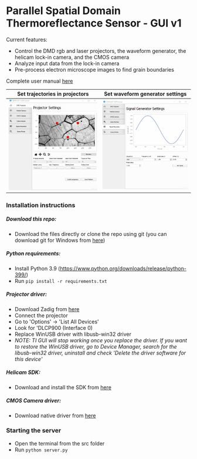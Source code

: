# Parallel Spatial Domain Thermoreflectance Sensor - GUI v1

Current features:
- Control the DMD rgb and laser projectors, the waveform generator, the helicam lock-in camera, and the CMOS camera
- Analyze input data from the lock-in camera
- Pre-process electron microscope images to find grain boundaries

Complete user manual [here](/resources/user-guide-v1.2.pdf)

| Set trajectories in projectors | Set waveform generator settings |
| --- | --- |
| ![projectors-tab](/resources/dmd-projector-v2.gif) | ![signal-generator-tab](/resources/signal-generator-v1.gif) |

### Installation instructions
##### Download this repo:
- Download the files directly or clone the repo using git (you can download git for Windows from [here](https://git-scm.com/download/win))
##### Python requirements:
- Install Python 3.9 (https://www.python.org/downloads/release/python-399/)
- Run `pip install -r requirements.txt`
##### Projector driver:
- Download Zadig from [here](http://zadig.akeo.ie/)
- Connect the projector
- Go to 'Options' -> 'List All Devices'
- Look for 'DLCP900 (Interface 0)
- Replace WinUSB driver with libusb-win32 driver
- _NOTE: TI GUI will stop working once you replace the driver. If you want to restore the WinUSB driver, go to Device Manager, search for the libusb-win32 driver, uninstall and check 'Delete the driver software for this device'_
##### Helicam SDK:
- Download and install the SDK from [here](https://github.com/byutemplab/helicam-sdk)
##### CMOS Camera driver:
- Download native driver from [here](https://astronomy-imaging-camera.com/software-drivers)

### Starting the server
- Open the terminal from the src folder
- Run `python server.py`
